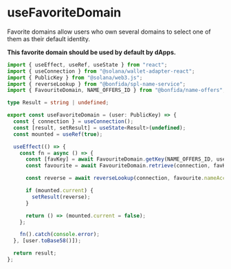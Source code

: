 # useFavoriteDomain

Favorite domains allow users who own several domains to select one of them as their default identity.

**This favorite domain should be used by default by dApps.**

```ts
import { useEffect, useRef, useState } from "react";
import { useConnection } from "@solana/wallet-adapter-react";
import { PublicKey } from "@solana/web3.js";
import { reverseLookup } from "@bonfida/spl-name-service";
import { FavouriteDomain, NAME_OFFERS_ID } from "@bonfida/name-offers";

type Result = string | undefined;

export const useFavoriteDomain = (user: PublicKey) => {
  const { connection } = useConnection();
  const [result, setResult] = useState<Result>(undefined);
  const mounted = useRef(true);

  useEffect(() => {
    const fn = async () => {
      const [favKey] = await FavouriteDomain.getKey(NAME_OFFERS_ID, user);
      const favourite = await FavouriteDomain.retrieve(connection, favKey);

      const reverse = await reverseLookup(connection, favourite.nameAccount);

      if (mounted.current) {
        setResult(reverse);
      }

      return () => (mounted.current = false);
    };

    fn().catch(console.error);
  }, [user.toBase58()]);

  return result;
};
```
